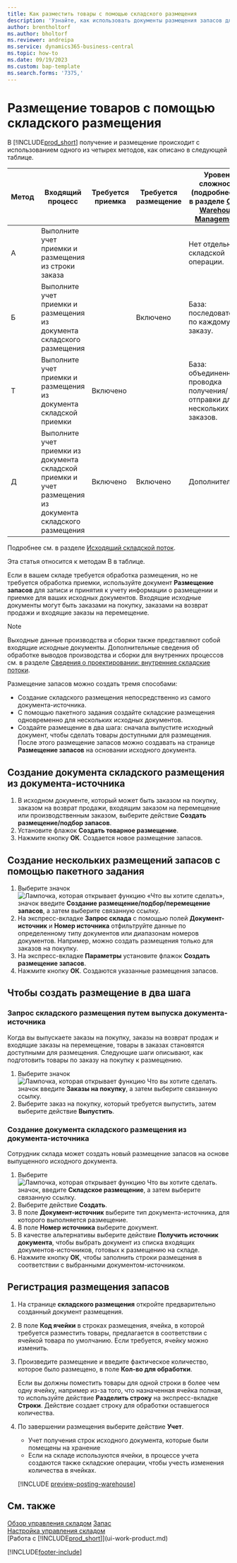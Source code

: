 ```yaml
---
title: Как разместить товары с помощью складского размещения
description: 'Узнайте, как использовать документы размещения запасов для записи и разноски информации о размещении и приемке.'
author: brentholtorf
ms.author: bholtorf
ms.reviewer: andreipa
ms.service: dynamics365-business-central
ms.topic: how-to
ms.date: 09/19/2023
ms.custom: bap-template
ms.search.forms: '7375,'
---
```

# <a name="put-items-away-with-inventory-put-aways"></a>Размещение товаров с помощью складского размещения

В [!INCLUDE[prod_short](includes/prod_short.md)] получение и размещение происходит с использованием одного из четырех методов, как описано в следующей таблице.

|Метод|Входящий процесс|Требуется приемка|Требуется размещение|Уровень сложности (подробнее см. в разделе [Обзор Warehouse Management](design-details-warehouse-management.md))|  
|------------|---------------------|--------------|----------------|------------|  
|А|Выполните учет приемки и размещения из строки заказа|||Нет отдельной складской операции.|  
|Б|Выполните учет приемки и размещения из документа складского размещения||Включено|База: последовательно по каждому заказу.|  
|Т|Выполните учет приемки и размещения из документа складской приемки|Включено||База: объединенная проводка получения/отправки для нескольких заказов.|  
|Д|Выполните учет приемки из документа складской приемки и учет размещения из документа складского размещения|Включено|Включено|Дополнительно|  

Подробнее см. в разделе [Исходящий складской поток](design-details-inbound-warehouse-flow.md).

Эта статья относится к методам B в таблице.

Если в вашем складе требуется обработка размещения, но не требуется обработка приемки, используйте документ **Размещение запасов** для записи и принятия к учету информации о размещении и приемке для ваших исходных документов. Входящие исходные документы могут быть заказами на покупку, заказами на возврат продажи и входящие заказы на перемещение.

> [!NOTE]
> Выходные данные производства и сборки также представляют собой входящие исходные документы. Дополнительные сведения об обработке выводов производства и сборки для внутренних процессов см. в разделе [Сведения о проектировании: внутренние складские потоки](design-details-internal-warehouse-flows.md).

Размещение запасов можно создать тремя способами:  

* Создание складского размещения непосредственно из самого документа-источника.  
* С помощью пакетного задания создайте складские размещения одновременно для нескольких исходных документов.  
* Создайте размещение в два шага: сначала выпустите исходный документ, чтобы сделать товары доступными для размещения. После этого размещение запасов можно создавать на странице **Размещение запасов** на основании исходного документа.  

## <a name="to-create-an-inventory-put-away-from-the-source-document"></a>Создание документа складского размещения из документа-источника

1. В исходном документе, который может быть заказом на покупку, заказом на возврат продажи, входящим заказом на перемещение или производственным заказом, выберите действие **Создать размещение/подбор запасов**.  
2. Установите флажок **Создать товарное размещение**.
3. Нажмите кнопку **ОК**. Создается новое размещение запасов.

## <a name="to-create-multiple-inventory-put-aways-with-a-batch-job"></a>Создание нескольких размещений запасов с помощью пакетного задания

1. Выберите значок ![Лампочка, которая открывает функцию «Что вы хотите сделать»](media/ui-search/search_small.png "Что вы хотите сделать"), значок введите **Создание размещение/подбор/перемещение запасов**, а затем выберите связанную ссылку. 
2. На экспресс-вкладке **Запрос склада** с помощью полей **Документ-источник** и **Номер источника** отфильтруйте данные по определенному типу документов или диапазонам номеров документов. Например, можно создать размещения только для заказов на покупку.
3. На экспресс-вкладке **Параметры** установите флажок **Создать размещение запасов**.
4. Нажмите кнопку **ОК**. Создаются указанные размещения запасов.

## <a name="to-create-the-put-away-in-two-steps"></a>Чтобы создать размещение в два шага

### <a name="to-request-an-inventory-put-away-by-releasing-the-source-document"></a>Запрос складского размещения путем выпуска документа-источника

Когда вы выпускаете заказы на покупку, заказы на возврат продаж и входящие заказы на перемещение, товары в заказах становятся доступными для размещения. Следующие шаги описывают, как подготовить товары по заказу на покупку к размещению.  

1. Выберите значок ![Лампочка, которая открывает функцию Что вы хотите сделать.](media/ui-search/search_small.png "Что вы хотите сделать") значок введите **Заказы на покупку**, а затем выберите связанную ссылку.
2. Выберите заказ на покупку, который требуется выпустить, затем выберите действие **Выпустить**.  

### <a name="to-create-an-inventory-put-away-based-on-the-source-document"></a>Создание документа складского размещения из документа-источника

Сотрудник склада может создать новый размещение запасов на основе выпущенного исходного документа.

1. Выберите ![Лампочка, которая открывает функцию Что вы хотите сделать.](media/ui-search/search_small.png "Что вы хотите сделать") значок, введите **Складское размещение**, а затем выберите связанную ссылку.  
2. Выберите действие **Создать**.  
3. В поле **Документ-источник** выберите тип документа-источника, для которого выполняется размещение.  
4. В поле **Номер источника** выберите документ.  
5. В качестве альтернативы выберите действие **Получить источник документа**, чтобы выбрать документ из списка входящих документов-источников, готовых к размещению на складе.  
6. Нажмите кнопку **ОК**, чтобы заполнить строки размещения в соответствии с выбранными документом-источником.  

## <a name="to-record-the-inventory-put-away"></a>Регистрация размещения запасов

1. На странице **складского размещения** откройте предварительно созданный документ размещения.  
2. В поле **Код ячейки** в строках размещения, ячейка, в которой требуется разместить товары, предлагается в соответствии с ячейкой товара по умолчанию. Если требуется, ячейку можно изменить.  
3. Произведите размещение и введите фактическое количество, которое было размещено, в поле **Кол-во для обработки**.

    Если вы должны поместить товары для одной строки в более чем одну ячейку, например из-за того, что назначенная ячейка полная, то используйте действие **Разделить строку** на экспресс-вкладке **Строки**. Действие создает строку для обработки оставшегося количества.  
4. По завершении размещения выберите действие **Учет**.  

    * Учет получения строк исходного документа, которые были помещены на хранение
    * Если на складе используются ячейки, в процессе учета создаются также складские операции, чтобы учесть изменения количества в ячейках.

    [!INCLUDE [preview-posting-warehouse](includes/preview-posting-warehouse.md)]

## <a name="see-also"></a>См. также

[Обзор управления складом](design-details-warehouse-management.md)
[Запас](inventory-manage-inventory.md)  
[Настройка управления складом](warehouse-setup-warehouse.md)  
[Работа с [!INCLUDE[prod_short](includes/prod_short.md)]](ui-work-product.md)  


[!INCLUDE[footer-include](includes/footer-banner.md)]
